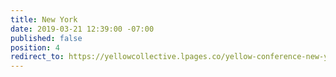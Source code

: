 ```yaml
---
title: New York
date: 2019-03-21 12:39:00 -07:00
published: false
position: 4
redirect_to: https://yellowcollective.lpages.co/yellow-conference-new-york/
---
```


